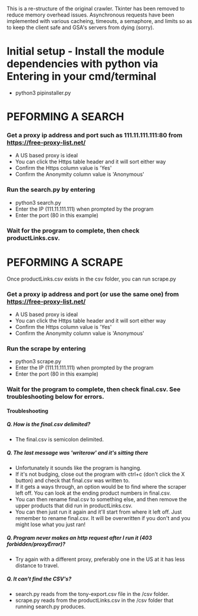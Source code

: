 This is a re-structure of the original crawler. Tkinter has been removed to reduce memory overhead issues. Asynchronous requests have been implemented with various cacheing, timeouts, a semaphore, and limits so as to keep the client safe and GSA's servers from dying (sorry).

# Initial setup - Install the module dependencies with python via Entering in your cmd/terminal
- python3 pipinstaller.py

# PEFORMING A SEARCH
### Get a proxy ip address and port such as **111.11.111.111:80** from https://free-proxy-list.net/
- A US based proxy is ideal
- You can click the Https table header and it will sort either way
- Confirm the Https column value is 'Yes'
- Confirm the Anonymity column value is 'Anonymous'

### Run the search.py by entering
- python3 search.py
- Enter the IP (111.11.111.111) when prompted by the program
- Enter the port (80 in this example)

### Wait for the program to complete, then check productLinks.csv.

# PEFORMING A SCRAPE
Once productLinks.csv exists in the csv folder, you can run scrape.py

### Get a proxy ip address and port (or use the same one) from https://free-proxy-list.net/
- A US based proxy is ideal
- You can click the Https table header and it will sort either way
- Confirm the Https column value is 'Yes'
- Confirm the Anonymity column value is 'Anonymous'

### Run the scrape by entering
- python3 scrape.py
- Enter the IP (111.11.111.111) when prompted by the program
- Enter the port (80 in this example)

### Wait for the program to complete, then check final.csv. See troubleshooting below for errors.

#### Troubleshooting

##### Q. How is the final.csv delimited?
- The final.csv is semicolon delimited.

##### Q. The last message was 'writerow' and it's sitting there
- Unfortunately it sounds like the program is hanging. 
- If it's not budging, close out the program with ctrl+c (don't click the X button) and check that final.csv was written to.
- If it gets a ways through, an option would be to find where the scraper left off. You can look at the ending product numbers in final.csv. 
- You can then rename final.csv to something else, and then remove the upper products that did run in productLinks.csv.
- You can then just run it again and it'll start from where it left off. Just remember to rename final.csv. It will be overwritten if you don't and you might lose what you just ran!

##### Q. Program never makes an http request after I run it (403 forbidden/proxyError)? 
- Try again with a different proxy, preferably one in the US at it has less distance to travel.

##### Q. It can't find the CSV's?
- search.py reads from the tony-export.csv file in the /csv folder.
- scrape.py reads from the productLinks.csv in the /csv folder that running search.py produces.